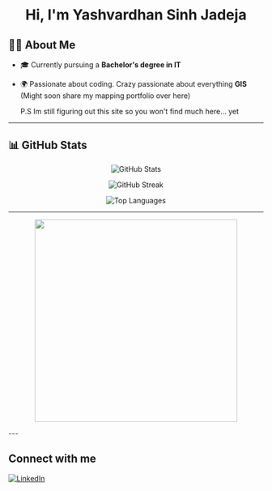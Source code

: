 <h1 align="center">Hi, I'm Yashvardhan Sinh Jadeja </h1>

## 👨‍💻 About Me  
- 🎓 Currently pursuing a **Bachelor's degree in IT**
- 🌍 Passionate about coding. Crazy passionate about everything **GIS** (Might soon share my mapping portfolio over here)

  P.S Im still figuring out this site so you won't find much here... yet

---

## 📊 GitHub Stats  
<p align="center">
  <img src="https://github-readme-stats.vercel.app/api?username=notjadeja&show_icons=true&theme=tokyonight" alt="GitHub Stats" />
</p>

<p align="center">
  <img src="https://github-readme-streak-stats.herokuapp.com/?user=notjadeja&theme=tokyonight" alt="GitHub Streak" />
</p>

<p align="center">
  <img src="https://github-readme-stats.vercel.app/api/top-langs/?username=notjadeja&layout=compact&theme=tokyonight" alt="Top Languages" />
</p>

---
<p align="center">
  <img src="https://media.tenor.com/EyV6cB5zzYIAAAAC/gulaal-gulaal-movie.gif" width="400"/>
</p>
---

## Connect with me
[![LinkedIn](https://img.shields.io/badge/LinkedIn-Connect-ff007f?style=for-the-badge&logo=linkedin)](https://www.linkedin.com/in/YOUR-LINKEDIN/)


